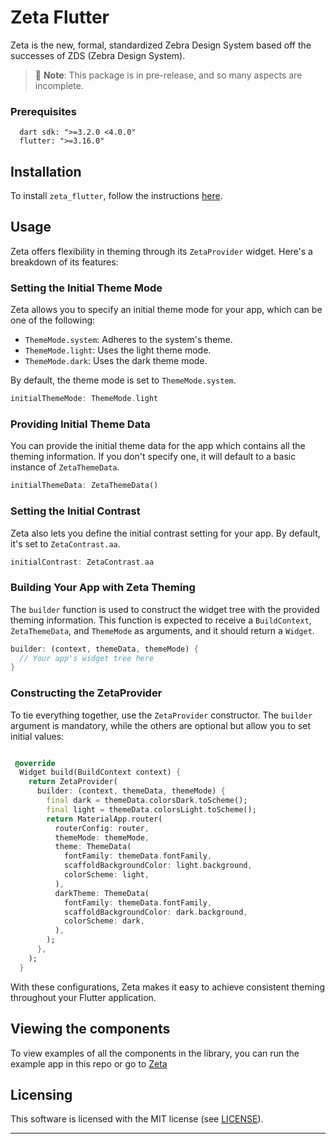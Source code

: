 # Zeta Flutter

Zeta is the new, formal, standardized Zebra Design System based off the successes of ZDS (Zebra Design System).

> 🚧 **Note**: This package is in pre-release, and so many aspects are incomplete.

### Prerequisites

```
  dart sdk: ">=3.2.0 <4.0.0"
  flutter: ">=3.16.0"
```

## Installation

To install `zeta_flutter`, follow the instructions [here](https://pub.dev/packages/zeta_flutter/install).

## Usage

Zeta offers flexibility in theming through its `ZetaProvider` widget. Here's a breakdown of its features:

### Setting the Initial Theme Mode

Zeta allows you to specify an initial theme mode for your app, which can be one of the following:

- `ThemeMode.system`: Adheres to the system's theme.
- `ThemeMode.light`: Uses the light theme mode.
- `ThemeMode.dark`: Uses the dark theme mode.

By default, the theme mode is set to `ThemeMode.system`.

```dart
initialThemeMode: ThemeMode.light
```

### Providing Initial Theme Data

You can provide the initial theme data for the app which contains all the theming information. If you don't specify one, it will default to a basic instance of `ZetaThemeData`.

```dart
initialThemeData: ZetaThemeData()
```

### Setting the Initial Contrast

Zeta also lets you define the initial contrast setting for your app. By default, it's set to `ZetaContrast.aa`.

```dart
initialContrast: ZetaContrast.aa
```

### Building Your App with Zeta Theming

The `builder` function is used to construct the widget tree with the provided theming information. This function is expected to receive a `BuildContext`, `ZetaThemeData`, and `ThemeMode` as arguments, and it should return a `Widget`.

```dart
builder: (context, themeData, themeMode) {
  // Your app's widget tree here
}
```

### Constructing the ZetaProvider

To tie everything together, use the `ZetaProvider` constructor. The `builder` argument is mandatory, while the others are optional but allow you to set initial values:

```dart

 @override
  Widget build(BuildContext context) {
    return ZetaProvider(
      builder: (context, themeData, themeMode) {
        final dark = themeData.colorsDark.toScheme();
        final light = themeData.colorsLight.toScheme();
        return MaterialApp.router(
          routerConfig: router,
          themeMode: themeMode,
          theme: ThemeData(
            fontFamily: themeData.fontFamily,
            scaffoldBackgroundColor: light.background,
            colorScheme: light,
          ),
          darkTheme: ThemeData(
            fontFamily: themeData.fontFamily,
            scaffoldBackgroundColor: dark.background,
            colorScheme: dark,
          ),
        );
      },
    );
  }
```

With these configurations, Zeta makes it easy to achieve consistent theming throughout your Flutter application.

## Viewing the components

To view examples of all the components in the library, you can run the example app in this repo or go to [Zeta](https://zeta-ds.web.app/)

## Licensing

This software is licensed with the MIT license (see [LICENSE](./LICENSE)).

---

